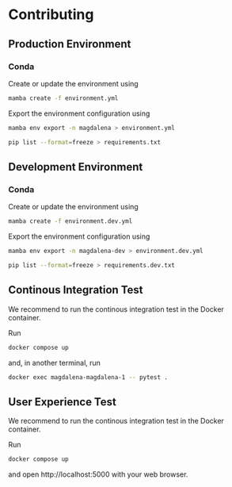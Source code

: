# Contributing

## Production Environment

### Conda

Create or update the environment using

```bash
mamba create -f environment.yml
```

Export the environment configuration using

```bash
mamba env export -n magdalena > environment.yml
```

```bash
pip list --format=freeze > requirements.txt
```

## Development Environment

### Conda

Create or update the environment using

```bash
mamba create -f environment.dev.yml
```

Export the environment configuration using

```bash
mamba env export -n magdalena-dev > environment.dev.yml
```

```bash
pip list --format=freeze > requirements.dev.txt
```

## Continous Integration Test

We recommend to run the continous integration test in the Docker container.

Run

```bash
docker compose up
```

and, in another terminal, run

```bash
docker exec magdalena-magdalena-1 -- pytest .
```

## User Experience Test

We recommend to run the continous integration test in the Docker container.

Run

```bash
docker compose up
```

and open http://localhost:5000 with your web browser.
